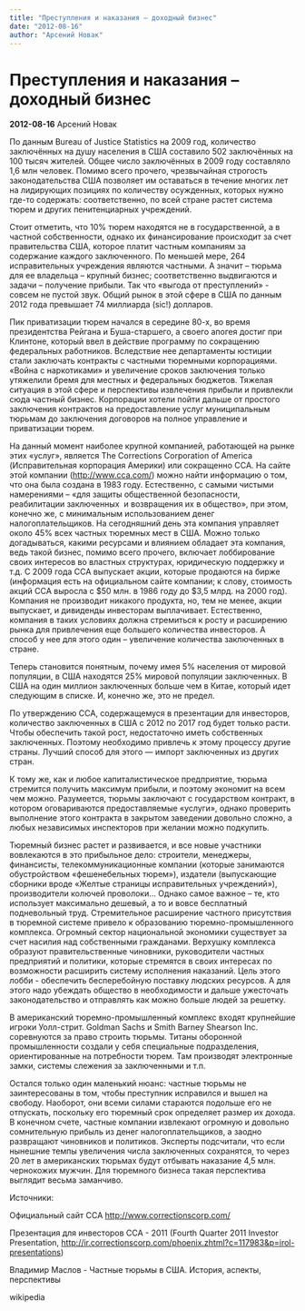 ```yaml
---
title: "Преступления и наказания – доходный бизнес"
date: "2012-08-16"
author: "Арсений Новак"
---
```


# Преступления и наказания – доходный бизнес

**2012-08-16** Арсений Новак

По данным Bureau of Justice Statistics на 2009 год, количество заключённых на душу населения в США составило 502 заключённых на 100 тысяч жителей. Общее число заключённых в 2009 году составляло 1,6 млн человек. Помимо всего прочего, чрезвычайная строгость законодательства США позволяет им оставаться в течение многих лет на лидирующих позициях по количеству осужденных, которых нужно где-то содержать: соответственно, по всей стране растет система тюрем и других пенитенциарных учреждений.

Стоит отметить, что 10% тюрем находятся не в государственной, а в частной собственности, однако их финансирование происходит за счет правительства США, которое платит частным компаниям за содержание каждого заключенного. По меньшей мере, 264 исправительных учреждения являются частными. А значит – тюрьма для ее владельца – крупный бизнес; соответственно выдвигаются и задачи – получение прибыли. Так что «выгода от преступлений» - совсем не пустой звук. Общий рынок в этой сфере в США по данным 2012 года превышает 74 миллиарда (sic!) долларов.

Пик приватизации тюрем начался в середине 80-х, во время президентства Рейгана и Буша-старшего, а своего апогея достиг при Клинтоне, который ввел в действие программу по сокращению федеральных работников. Вследствие нее департаменты юстиции стали заключать контракты с частными тюремными корпорациями. «Война с наркотиками» и увеличение сроков заключения только утяжелили бремя для местных и федеральных бюджетов. Тяжелая ситуация в этой сфере и перспективы извлечения прибыли и привлекли сюда частный бизнес. Корпорации хотели пойти дальше от простого заключения контрактов на предоставление услуг муниципальным тюрьмам до заключения договоров на полное управление и приватизации тюрем.  

На данный момент наиболее крупной компанией, работающей на рынке этих «услуг», является The Corrections Corporation of America (Исправительная корпорация Америки) или сокращенно ССА. На сайте этой компании (http://www.cca.com/) можно найти информацию о том, что она была создана в 1983 году. Естественно, с самыми чистыми намерениями – «для защиты общественной безопасности, реабилитации заключенных  и возвращения их в общество», при этом, конечно же, с минимальным использованием денег налогоплательщиков. На сегодняшний день эта компания управляет около 45% всех частных тюремных мест в США. Можно только догадываться, какими ресурсами и влиянием обладает эта компания, ведь такой бизнес, помимо всего прочего, включает лоббирование своих интересов во властных структурах, юридическую поддержку и т.д. С 2009 года CCA выпускает акции, которые продаются на бирже (информация есть на официальном сайте компании; к слову, стоимость акций ССА выросла с $50 млн. в 1986 году до $3,5 млрд. на 2000 год). Компания не производит никакого продукта, но, тем не менее, акции выпускает, и дивиденды инвесторам выплачивает. Естественно, компания в таких условиях должна стремиться к росту и расширению рынка для привлечения еще большего количества инвесторов. А способ у нее для этого один – увеличение количества заключенных в стране.

Теперь становится понятным, почему имея 5% населения от мировой популяции, в США находятся 25% мировой популяции заключенных. В США на один миллион заключенных больше чем в Китае, который идет следующим в списке. И, конечно же, это не предел.

По утверждению CCA, содержащемуся в презентации для инвесторов, количество заключенных в США с 2012 по 2017 год будет только расти. Чтобы обеспечить такой рост, недостаточно иметь собственных заключенных. Поэтому необходимо привлечь к этому процессу другие страны. Лучший способ для этого — импорт заключенных из других стран.

К тому же, как и любое капиталистическое предприятие, тюрьма стремится получить максимум прибыли, и поэтому экономит на всем чем можно. Разумеется, тюрьмы заключают с государством контракт, в котором оговариваются предоставляемые «услуги», однако проверить выполнение этого контракта в закрытом заведении довольно сложно, а любых независимых инспекторов при желании можно подкупить.

Тюремный бизнес растет и развивается, и все новые участники вовлекаются в это прибыльное дело: строители, менеджеры, финансисты, телекоммуникационные компании (которые занимаются обустройством «фешенебельных тюрем»), издатели (выпускающие сборники вроде «Желтые страницы исправительных учреждений»), производители колючей проволоки… Однако самое важное – те, кто использует максимально дешевый, а то и вовсе бесплатный  подневольный труд. Стремительное расширение частного присутствия в тюремной системе привело к образованию тюремно-промышленного комплекса. Огромный сектор национальной экономики существует за счет насилия над собственными гражданами. Верхушку комплекса образуют правительственные чиновники, руководители частных предприятий и политики, которые стремятся в своих интересах по возможности расширить систему исполнения наказаний. Цель этого лобби - обеспечить бесперебойную поставку людских ресурсов. А для этого надо убеждать общество в необходимости и дальше ужесточать законодательство и отправлять как можно больше людей за решетку.

В американский тюремно-промышленный комплекс входят крупнейшие игроки Уолл-стрит. Goldman Sachs и Smith Barney Shearson Inc. соревнуются за право строить тюрьмы. Титаны оборонной промышленности создали у себя специальные подразделения, ориентированные на потребности тюрем. Там производят электронные замки, системы слежения за заключенными и т.п.

Остался только один маленький нюанс: частные тюрьмы не заинтересованы в том, чтобы преступник исправился и вышел на свободу. Наоборот, они всеми силами стараются подольше его не отпускать, поскольку его тюремный срок определяет размер их дохода. В конечном счете, частные компании извлекают огромную и довольно сомнительную прибыль из денег налогоплательщиков, а заодно развращают чиновников и политиков. Эксперты подсчитали, что если нынешние темпы увеличения числа заключенных сохранятся, то через 20 лет в американских тюрьмах будут отбывать наказание 4,5 млн. чернокожих мужчин. Для тюремного бизнеса такая перспектива выглядит весьма заманчиво.

Источники:

Официальный сайт CCA http://www.correctionscorp.com/

Презентация для инвесторов CCA - 2011 (Fourth Quarter 2011 Investor Presentation, http://ir.correctionscorp.com/phoenix.zhtml?c=117983&p=irol-presentations)

Владимир Маслов - Частные тюрьмы в США. История, аспекты, перспективы

wikipedia